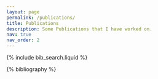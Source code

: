 ```yaml
---
layout: page
permalink: /publications/
title: Publications
description: Some Publications that I have worked on.
nav: true
nav_order: 2
---
```


<!-- _pages/publications.md -->

<!-- Bibsearch Feature -->

{% include bib_search.liquid %}

<div class="publications">

{% bibliography %}

</div>
